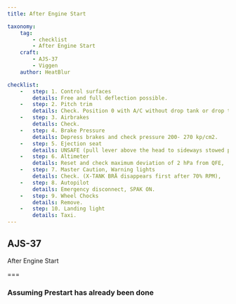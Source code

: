 ```yaml
---
title: After Engine Start

taxonomy:
    tag:
        - checklist
        - After Engine Start
    craft:
        - AJS-37
        - Viggen
    author: HeatBlur

checklist:
    -   step: 1. Control surfaces 
        details: Free and full deflection possible. 
    -   step: 2. Pitch trim 
        details: Check. Position 0 with A/C without drop tank or drop tank empty. -3  (nose up) if A/C with external tank mounted.   
    -   step: 3. Airbrakes 
        details: Check. 
    -   step: 4. Brake Pressure 
        details: Depress brakes and check pressure 200- 270 kp/cm2. 
    -   step: 5. Ejection seat 
        details: UNSAFE (pull lever above the head to sideways stowed position), 
    -   step: 6. Altimeter 
        details: Reset and check maximum deviation of 2 hPa from QFE, 
    -   step: 7. Master Caution, Warning lights 
        details: Check. (X-TANK BRÄ disappears first after 70% RPM), 
    -   step: 8. Autopilot 
        details: Emergency disconnect, SPAK ON. 
    -   step: 9. Wheel Chocks 
        details: Remove. 
    -   step: 10. Landing light 
        details: Taxi. 
---
```


## AJS-37 
After Engine Start 

===

### Assuming Prestart has already been done
